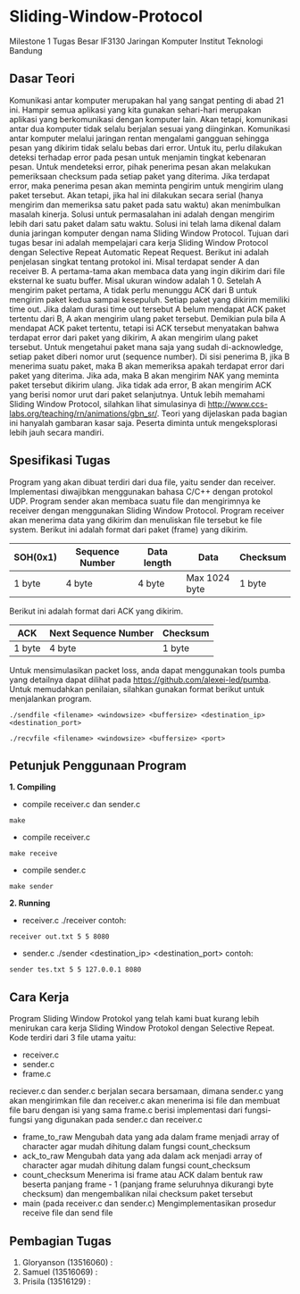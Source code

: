 # Sliding-Window-Protocol
Milestone 1 Tugas Besar IF3130 Jaringan Komputer Institut Teknologi Bandung

## Dasar Teori
Komunikasi antar komputer merupakan hal yang sangat penting di abad 21 ini. Hampir semua
aplikasi yang kita gunakan sehari-hari merupakan aplikasi yang berkomunikasi dengan
komputer lain. Akan tetapi, komunikasi antar dua komputer tidak selalu berjalan sesuai yang
diinginkan. Komunikasi antar komputer melalui jaringan rentan mengalami gangguan sehingga
pesan yang dikirim tidak selalu bebas dari error. Untuk itu, perlu dilakukan deteksi terhadap
error pada pesan untuk menjamin tingkat kebenaran pesan.
Untuk mendeteksi error, pihak penerima pesan akan melakukan pemeriksaan checksum pada
setiap paket yang diterima. Jika terdapat error, maka penerima pesan akan meminta pengirim
untuk mengirim ulang paket tersebut. Akan tetapi, jika hal ini dilakukan secara serial (hanya
mengirim dan memeriksa satu paket pada satu waktu) akan menimbulkan masalah kinerja.
Solusi untuk permasalahan ini adalah dengan mengirim lebih dari satu paket dalam satu waktu.
Solusi ini telah lama dikenal dalam dunia jaringan komputer dengan nama Sliding Window
Protocol. Tujuan dari tugas besar ini adalah mempelajari cara kerja Sliding Window Protocol
dengan Selective Repeat Automatic Repeat Request.
Berikut ini adalah penjelasan singkat tentang protokol ini. Misal terdapat sender A dan receiver
B. A pertama-tama akan membaca data yang ingin dikirim dari file eksternal ke suatu buffer.
Misal ukuran window adalah 1 0. Setelah A mengirim paket pertama, A tidak perlu menunggu
ACK dari B untuk mengirim paket kedua sampai kesepuluh. Setiap paket yang dikirim memiliki
time out. Jika dalam durasi time out tersebut A belum mendapat ACK paket tertentu dari B, A
akan mengirim ulang paket tersebut. Demikian pula bila A mendapat ACK paket tertentu, tetapi
isi ACK tersebut menyatakan bahwa terdapat error dari paket yang dikirim, A akan mengirim
ulang paket tersebut. Untuk mengetahui paket mana saja yang sudah di-acknowledge, setiap
paket diberi nomor urut (sequence number). Di sisi penerima B, jika B menerima suatu paket,
maka B akan memeriksa apakah terdapat error dari paket yang diterima. Jika ada, maka B akan
mengirim NAK yang meminta paket tersebut dikirim ulang. Jika tidak ada error, B akan
mengirim ACK yang berisi nomor urut dari paket selanjutnya. Untuk lebih memahami Sliding
Window Protocol, silahkan lihat simulasinya di
http://www.ccs-labs.org/teaching/rn/animations/gbn_sr/. Teori yang dijelaskan pada bagian ini
hanyalah gambaran kasar saja. Peserta diminta untuk mengeksplorasi lebih jauh secara
mandiri.

## Spesifikasi Tugas
Program yang akan dibuat terdiri dari dua file, yaitu sender dan receiver. Implementasi
diwajibkan menggunakan bahasa C/C++ dengan protokol UDP. Program sender akan
membaca suatu file dan mengirimnya ke receiver dengan menggunakan Sliding Window
Protocol. Program receiver akan menerima data yang dikirim dan menuliskan file tersebut ke file
system.
Berikut ini adalah format dari paket (frame) yang dikirim.

| SOH(0x1)  | Sequence Number | Data length | Data | Checksum |
| ------------- | ------------- | ------------- | ------------- | ------------- |
| 1 byte  | 4 byte  | 4 byte  | Max 1024 byte  | 1 byte  |

Berikut ini adalah format dari ACK yang dikirim.

| ACK  | Next Sequence Number | Checksum |
| ------------- | ------------- | ------------- |
| 1 byte  | 4 byte  | 1 byte  |

Untuk mensimulasikan packet loss, anda dapat menggunakan tools pumba yang detailnya
dapat dilihat pada https://github.com/alexei-led/pumba.
Untuk memudahkan penilaian, silahkan gunakan format berikut untuk menjalankan program.
```
./sendfile <filename> <windowsize> <buffersize> <destination_ip> <destination_port>
```
```
./recvfile <filename> <windowsize> <buffersize> <port>
```

## Petunjuk Penggunaan Program

**1. Compiling**
* compile receiver.c dan sender.c
```
make
```
* compile receiver.c
```
make receive
```
* compile sender.c
```
make sender
```

**2. Running**
* receiver.c
./receiver <filename> <windowsize> <buffersize> <port>
contoh:
```
receiver out.txt 5 5 8080
```
* sender.c
./sender <filename> <windowsize> <buffersize> <destination_ip> <destination_port>
contoh:
```
sender tes.txt 5 5 127.0.0.1 8080
```

## Cara Kerja

Program Sliding Window Protokol yang telah kami buat kurang lebih menirukan cara kerja
Sliding Window Protokol dengan Selective Repeat. Kode terdiri dari 3 file utama yaitu:

* receiver.c
* sender.c
* frame.c

reciever.c dan sender.c berjalan secara bersamaan, dimana sender.c yang akan mengirimkan
file dan receiver.c akan menerima isi file dan membuat file baru dengan isi yang sama
frame.c berisi implementasi dari fungsi-fungsi yang digunakan pada sender.c dan receiver.c

* frame_to_raw 
Mengubah data yang ada dalam frame menjadi array of character agar mudah dihitung dalam 
fungsi count_checksum
* ack_to_raw 
Mengubah data yang ada dalam ack menjadi array of character agar mudah dihitung dalam 
fungsi count_checksum
* count_checksum
Menerima isi frame atau ACK dalam bentuk raw beserta panjang frame - 1 (panjang frame 
seluruhnya dikurangi byte checksum) dan mengembalikan nilai checksum paket tersebut
* main (pada receiver.c dan sender.c)
Mengimplementasikan prosedur receive file dan send file

## Pembagian Tugas

1. Gloryanson (13516060)	: 
2. Samuel (13516069)		: 
3. Prisila (13516129)		: 


